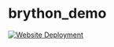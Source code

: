 ﻿# brython_demo

[![Website Deployment](https://github.com/CharlesWLudwig/brython_demo/actions/workflows/main.yml/badge.svg)](https://github.com/CharlesWLudwig/brython_demo/actions/workflows/main.yml)
